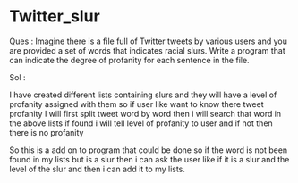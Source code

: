# Twitter_slur

Ques : Imagine there is a file full of Twitter tweets by various users and you are provided a set of words that indicates racial slurs. Write a program that can indicate the degree of profanity for each sentence in the file.

Sol : 

I have created different lists containing slurs and they will have a level of profanity assigned with them
so if user like want to know there tweet profanity
I will first split tweet word by word
then i will search that word in the above lists if found
i will tell level of profanity to user and
if not then there is no profanity

So this is a add on to program that could be done
so if the word is not been found in my lists but
is a slur then i can ask the user like if it is a slur
and the level of the slur and then i can add it 
to my lists.
